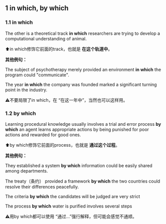 ## 1 in which, by which

### 1.1 in which

The other is a theoretical track **in which** researchers are trying to develop a computational understanding of animal.

⬆️in which修饰它前面的track，也就是 **在这个轨道中**。

**其他例句：**

The subject of psychotherapy merely provided an environment **in which** the program could "communicate".

The year **in which** the company was founded marked a significant turning point in the industry.

⚠️不要局限了in which，在 “在这一年中”，当然也可以这样用。

### 1.2 by which

Learning procedural knowledge usually involves a trial and error process **by which** an agent learns appropriate actions by being punished for poor actions and rewarded for good ones.

⬆️by which修饰它前面的process，也就是 **通过这个过程**。

**其他例句：**

They established a system **by which** information could be easily shared among departments.

The treaty（条约） provided a framework **by which** the two countries could resolve their differences peacefully.

The criteria **by which** the candidates will be judged are very strict

The process **by which** water is purified involves several steps

⚠️用by which都可以使用 “通过...”强行解释，但可能会感觉不通顺。